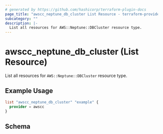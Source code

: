 ```yaml
---
# generated by https://github.com/hashicorp/terraform-plugin-docs
page_title: "awscc_neptune_db_cluster List Resource - terraform-provider-awscc"
subcategory: ""
description: |-
  List all resources for AWS::Neptune::DBCluster resource type.
---
```


# awscc_neptune_db_cluster (List Resource)

List all resources for `AWS::Neptune::DBCluster` resource type.

## Example Usage

```terraform
list "awscc_neptune_db_cluster" "example" {
  provider = awscc
}
```

<!-- schema generated by tfplugindocs -->
## Schema
